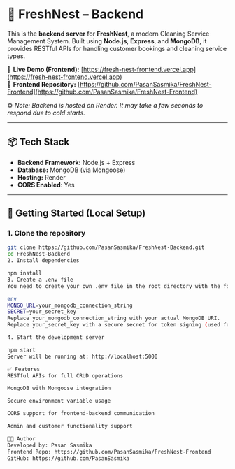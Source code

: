# 🧼 FreshNest – Backend

This is the **backend server** for **FreshNest**, a modern Cleaning Service Management System. Built using **Node.js**, **Express**, and **MongoDB**, it provides RESTful APIs for handling customer bookings and cleaning service types.

🔗 **Live Demo (Frontend):** [https://fresh-nest-frontend.vercel.app](https://fresh-nest-frontend.vercel.app)  
🔗 **Frontend Repository:** [https://github.com/PasanSasmika/FreshNest-Frontend](https://github.com/PasanSasmika/FreshNest-Frontend)

⚙️ *Note: Backend is hosted on Render. It may take a few seconds to respond due to cold starts.*

---

## 📦 Tech Stack

- **Backend Framework:** Node.js + Express
- **Database:** MongoDB (via Mongoose)
- **Hosting:** Render
- **CORS Enabled**: Yes

---


## 🚀 Getting Started (Local Setup)

### 1. Clone the repository
```bash
git clone https://github.com/PasanSasmika/FreshNest-Backend.git
cd FreshNest-Backend
2. Install dependencies

npm install
3. Create a .env file
You need to create your own .env file in the root directory with the following content:

env
MONGO_URL=your_mongodb_connection_string
SECRET=your_secret_key
Replace your_mongodb_connection_string with your actual MongoDB URI.
Replace your_secret_key with a secure secret for token signing (used for authentication if applicable).

4. Start the development server

npm start
Server will be running at: http://localhost:5000

✅ Features
RESTful APIs for full CRUD operations

MongoDB with Mongoose integration

Secure environment variable usage

CORS support for frontend-backend communication

Admin and customer functionality support

👨‍💻 Author
Developed by: Pasan Sasmika
Frontend Repo: https://github.com/PasanSasmika/FreshNest-Frontend
GitHub: https://github.com/PasanSasmika

